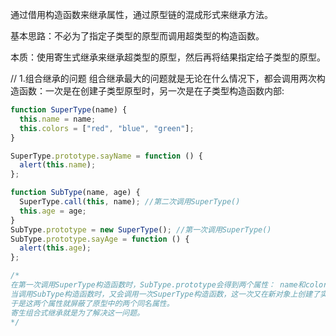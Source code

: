 
通过借用构造函数来继承属性，通过原型链的混成形式来继承方法。

基本思路：不必为了指定子类型的原型而调用超类型的构造函数。

本质：使用寄生式继承来继承超类型的原型，然后再将结果指定给子类型的原型。

// 1.组合继承的问题
组合继承最大的问题就是无论在什么情况下，都会调用两次构造函数：一次是在创建子类型原型时，另一次是在子类型构造函数内部:

```javaScript
function SuperType(name) {
  this.name = name;
  this.colors = ["red", "blue", "green"];
}

SuperType.prototype.sayName = function () {
  alert(this.name);
};

function SubType(name, age) {
  SuperType.call(this, name); //第二次调用SuperType()
  this.age = age;
}
SubType.prototype = new SuperType(); //第一次调用SuperType()
SubType.prototype.sayAge = function () {
  alert(this.age);
};

/*
在第一次调用SuperType构造函数时，SubType.prototype会得到两个属性： name和colors； 他们都是SuperType的实例属性，只不过现在位于SubType的原型中。
当调用SubType构造函数时，又会调用一次SuperType构造函数，这一次又在新对象上创建了实例属性name和colors。
于是这两个属性就屏蔽了原型中的两个同名属性。
寄生组合式继承就是为了解决这一问题。
*/
```
